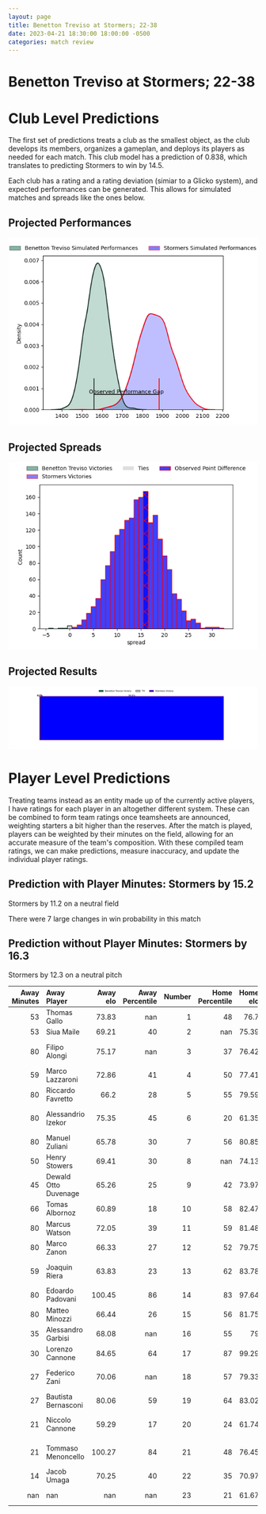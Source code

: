 ```yaml
---  
layout: page  
title: Benetton Treviso at Stormers; 22-38  
date: 2023-04-21 18:30:00 18:00:00 -0500  
categories: match review  
---
```

# Benetton Treviso at Stormers; 22-38

# Club Level Predictions


The first set of predictions treats a club as the smallest object, as the club develops its members, organizes a gameplan, and deploys its players as needed for each match. This club model has a prediction of 0.838, which translates to predicting Stormers to win by 14.5.

Each club has a rating and a rating deviation (simiar to a Glicko system), and expected performances can be generated. This allows for simulated matches and spreads like the ones below.
## Projected Performances


![Projected Performances](plots/performances_2023-04-21-Stormers-BenettonTreviso.png)
## Projected Spreads


![Projected Spreads](plots/spreads_2023-04-21-Stormers-BenettonTreviso.png)
## Projected Results


![Projected Results](plots/resultbar_2023-04-21-Stormers-BenettonTreviso.png)
# Player Level Predictions


Treating teams instead as an entity made up of the currently active players, I have ratings for each player in an altogether different system. These can be combined to form team ratings once teamsheets are announced, weighting starters a bit higher than the reserves. After the match is played, players can be weighted by their minutes on the field, allowing for an accurate measure of the team's composition. With these compiled team ratings, we can make predictions, measure inaccuracy, and update the individual player ratings.
## Prediction with Player Minutes: Stormers by 15.2


Stormers by 11.2 on a neutral field

There were 7 large changes in win probability in this match
## Prediction without Player Minutes: Stormers by 16.3


Stormers by 12.3 on a neutral pitch



|   Away Minutes | Away Player          |   Away elo |   Away Percentile |   Number |   Home Percentile |   Home elo | Home Player                  |   Home Minutes |
|---------------:|:---------------------|-----------:|------------------:|---------:|------------------:|-----------:|:-----------------------------|---------------:|
|             53 | Thomas Gallo         |      73.83 |               nan |        1 |                48 |      76.7  | Steven Kitshoff              |             60 |
|             53 | Siua Maile           |      69.21 |                40 |        2 |               nan |      75.39 | JJ Kotze                     |             60 |
|             80 | Filipo Alongi        |      75.17 |               nan |        3 |                37 |      76.42 | Johan Neethling Fouche       |             60 |
|             59 | Marco Lazzaroni      |      72.86 |                41 |        4 |                50 |      77.41 | Ruben van Heerden            |             26 |
|             80 | Riccardo Favretto    |      66.2  |                28 |        5 |                55 |      79.59 | Marvin Orie                  |             80 |
|             80 | Alessandrio Izekor   |      75.35 |                45 |        6 |                20 |      61.35 | Willem Gerhardus Engelbrecht |             63 |
|             80 | Manuel Zuliani       |      65.78 |                30 |        7 |                56 |      80.85 | Hacjivah Dayimani            |             80 |
|             50 | Henry Stowers        |      69.41 |                30 |        8 |               nan |      74.13 | Evan Roos                    |             80 |
|             45 | Dewald Otto Duvenage |      65.26 |                25 |        9 |                42 |      73.97 | Albertus Paul de Wet         |             56 |
|             66 | Tomas Albornoz       |      60.89 |                18 |       10 |                58 |      82.47 | Immanuel Libbok              |             80 |
|             80 | Marcus Watson        |      72.05 |                39 |       11 |                59 |      81.48 | Seabelo Senatla              |             80 |
|             80 | Marco Zanon          |      66.33 |                27 |       12 |                52 |      79.75 | Damian Willemse              |             80 |
|             59 | Joaquin Riera        |      63.83 |                23 |       13 |                62 |      83.78 | Daniel Michael du Plessis    |             66 |
|             80 | Edoardo Padovani     |     100.45 |                86 |       14 |                83 |      97.64 | Angelo Davids                |             80 |
|             80 | Matteo Minozzi       |      66.44 |                26 |       15 |                56 |      81.75 | Clayton Blommetjies          |             80 |
|             35 | Alessandro Garbisi   |      68.08 |               nan |       16 |                55 |      79    | Ernst van Rhyn               |             14 |
|             30 | Lorenzo Cannone      |      84.65 |                64 |       17 |                87 |      99.29 | Ben-Jason Dixon              |             40 |
|             27 | Federico Zani        |      70.06 |               nan |       18 |                57 |      79.33 | Herschel Jerome Jantjies     |             24 |
|             27 | Bautista Bernasconi  |      80.06 |                59 |       19 |                64 |      83.02 | Joseph Dweba                 |             20 |
|             21 | Niccolo Cannone      |      59.29 |                17 |       20 |                24 |      61.74 | Alistair Fernando Vermaak    |             20 |
|             21 | Tommaso Menoncello   |     100.27 |                84 |       21 |                48 |      76.45 | Jozua Francois Malherbe      |             20 |
|             14 | Jacob Umaga          |      70.25 |                40 |       22 |                35 |      70.97 | Marcel Theunissen            |             17 |
|            nan | nan                  |     nan    |               nan |       23 |                21 |      61.67 | Adriaan Ruhan Nel            |             14 |

